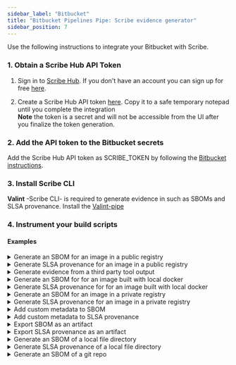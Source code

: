```yaml
---
sidebar_label: "Bitbucket"
title: "Bitbucket Pipelines Pipe: Scribe evidence generator"
sidebar_position: 7
---
```

Use the following instructions to integrate your Bitbucket with Scribe.

### 1. Obtain a Scribe Hub API Token
1. Sign in to [Scribe Hub](https://app.scribesecurity.com). If you don't have an account you can sign up for free [here](https://scribesecurity.com/scribe-platform-lp/ "Start Using Scribe For Free").

2. Create a Scribe Hub API token [here](https://app.scribesecurity.com/settings/tokens). Copy it to a safe temporary notepad until you complete the integration </br>
**Note** the token is a secret and will not be accessible from the UI after you finalize the token generation. 

### 2. Add the API token to the Bitbucket secrets

Add the Scribe Hub API token as SCRIBE_TOKEN by following the [Bitbucket instructions](https://support.atlassian.com/bitbucket-cloud/docs/variables-and-secrets/ "Bitbucket instructions").

### 3. Install Scribe CLI

**Valint** -Scribe CLI- is required to generate evidence in such as SBOMs and SLSA provenance. 
Install the [Valint-pipe](https://bitbucket.org/scribe-security/valint-pipe/src/master/)

### 4. Instrument your build scripts

#### Examples

<details>
  <summary> Generate an SBOM for an image in a public registry </summary>


```YAML
  - pipe: scribe-security/valint-pipe:1.1.0
      variables:
        COMMAND: bom
        TARGET: busybox:latest
        FORCE: "true"
```
</details>
<details>
  <summary> Generate SLSA provenance for an image in a public registry </summary>

```YAML
  - pipe: scribe-security/valint-pipe:1.1.0
      variables:
        COMMAND: slsa
        TARGET: busybox:latest
```
</details>
<details>
  <summary> Generate evidence from a third party tool output </summary>

```YAML
  - pipe: scribe-security/valint-pipe:1.1.0
      variables:
        COMMAND: evidence
        TARGET: some_security_report.json
```
</details>
<details>
  <summary> Generate an SBOM for for an image built with local docker </summary>
  
```YAML
- pipe: scribe-security/valint-pipe:1.1.0
  variables:
    COMMAND: bom
    TARGET: image_name:latest
    VERBOSE: 2
    FORCE: "true"
```
</details>

<details>
  <summary> Generate SLSA provenance for for an image built with local docker </summary>
```YAML
- pipe: scribe-security/valint-pipe:1.1.0
  variables:
    COMMAND: slsa
    TARGET: image_name:latest
    FORCE: "true"
```
</details>

<details>
  <summary>  Generate an SBOM for an image in a private registry </summary>

> Add a `docker login` task before the adding the following task:

```YAML
- pipe: scribe-security/valint-pipe:1.1.0
  variables:
    COMMAND: bom
    TARGET: scribesecurity.jfrog.io/scribe-docker-local/example:latest
    FORCE: true
```
</details>

<details>
  <summary> Generate SLSA provenance for an image in a private registry </summary>

> Add a `docker login` task before the adding the following task:


```YAML
- pipe: scribe-security/valint-pipe:1.1.0
  variables:
    COMMAND: slsa
    TARGET: scribesecurity.jfrog.io/scribe-docker-local/example:latest
    FORCE: true
    VERBOSE: 2
```
</details>

<details>
  <summary>  Add custom metadata to SBOM </summary>

```YAML
- step:
    name: valint-image-step
    script:
      - export test_env=test_env_value
      - pipe: docker://scribesecuriy.jfrog.io/scribe-docker-public-local/valint-pipe:dev-latest
        variables:
          COMMAND_NAME: bom
          TARGET: busybox:latest
          FORCE: "true"
          ENV: test_env
          LABEL: test_label
```
</details>
<details>
  <summary>  Add custom metadata to SLSA provenance </summary>

```YAML
- step:
    name: valint-image-step
    script:
      - export test_env=test_env_value
      - pipe: docker://scribesecuriy.jfrog.io/scribe-docker-public-local/valint-pipe:dev-latest
        variables:
          COMMAND_NAME: slsa
          TARGET: busybox:latest
          FORCE: "true"
          ENV: test_env
          LABEL: test_label
```
</details>

<details>
  <summary> Export SBOM as an artifact </summary>

> Use `format` input argumnet to set the format.

```YAML
- step:
    name: save-artifact-step
    script:
      - pipe: docker://scribesecuriy.jfrog.io/scribe-docker-public-local/valint-pipe:dev-latest
        variables:
          COMMAND_NAME: bom
          OUTPUT_FILE: my_sbom.json
          TARGET: busybox:latest
          FORCE: "true"
    artifacts:
      - scribe/**
      - my_sbom.json
```
</details>

<details>
  <summary> Export SLSA provenance as an artifact </summary>

  > Use `format` input argumnet to set the format.

```YAML
- step:
    name: save-artifact-step
    script:
      - pipe: docker://scribesecuriy.jfrog.io/scribe-docker-public-local/valint-pipe:dev-latest
        variables:
          COMMAND_NAME: slsa
          OUTPUT_FILE: my_slsa.json
          TARGET: busybox:latest
          FORCE: "true"
    artifacts:
      - scribe/**
      - my_sbom.json
```
</details>
<details>
  <summary> Generate an SBOM of a local file directory </summary>

```YAML
step:
  name: dir-sbom-step
  script:
  - mkdir testdir
  - echo "test" > testdir/test.txt
  - pipe: scribe-security/valint-pipe:1.1.0
    variables:
      COMMAND: bom
      TARGET: dir:./testdir
      SCRIBE_CLIENT_SECRET: $SCRIBE_CLIENT_SECRET
```
</details>
<details>
  <summary> Generate SLSA provenance of a local file directory </summary>
  
```YAML
step:
  name: dir-sbom-step
  script:
  - mkdir testdir
  - echo "test" > testdir/test.txt
  - pipe: scribe-security/valint-pipe:1.1.0
    variables:
      COMMAND: slsa
      TARGET: dir:./testdir
      SCRIBE_CLIENT_SECRET: $SCRIBE_CLIENT_SECRET
```
</details>

<details>
  <summary> Generate an SBOM of a git repo </summary>
  For a remote git repo </br>

```YAML
- step:
    name: valint-git-step
    script:
      - pipe: docker://scribesecuriy.jfrog.io/scribe-docker-public-local/valint-pipe:dev-latest
        variables:
          COMMAND_NAME: bom
          TARGET: git:https://github.com/mongo-express/mongo-express.git
          VERBOSE: 2
          FORCE: "true"
```

For a local git repo </br>

```YAML
    - step:
        name: valint-git-step
        script:
          - git clone https://github.com/mongo-express/mongo-express.git scm_mongo_express
          - pipe: docker://scribesecuriy.jfrog.io/scribe-docker-public-local/valint-pipe:dev-latest
            variables:
              COMMAND_NAME: bom
              TARGET: dir:scm_mongo_express
              VERBOSE: 2
              FORCE: "true"
```

<details>
  <summary> Generate SLSA provenance for a git repo </summary>
  For a remote git repo </br>
  
```YAML
- step:
    name: valint-git-step
    script:
      - pipe: docker://scribesecuriy.jfrog.io/scribe-docker-public-local/valint-pipe:dev-latest
        variables:
          COMMAND_NAME: slsa
          TARGET: git:https://github.com/mongo-express/mongo-express.git
          VERBOSE: 2
          FORCE: "true"
```

For a local git repo </br>

```YAML
    - step:
        name: valint-git-step
        script:
          - git clone https://github.com/mongo-express/mongo-express.git scm_mongo_express
          - pipe: docker://scribesecuriy.jfrog.io/scribe-docker-public-local/valint-pipe:dev-latest
            variables:
              COMMAND_NAME: slsa
              TARGET: dir:scm_mongo_express
              VERBOSE: 2
              FORCE: "true"
```
